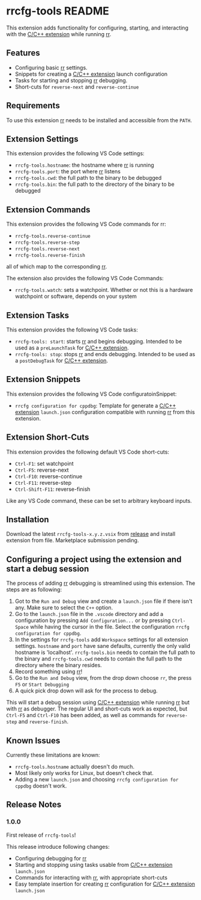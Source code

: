 # rrcfg-tools README

This extension adds functionality for configuring, starting, and interacting with the [C/C++ extension](https://marketplace.visualstudio.com/items?itemName=ms-vscode.cpptools) while running [rr](https://rr-project.org/).

## Features

- Configuring basic [rr](https://rr-project.org/) settings.
- Snippets for creating a [C/C++ extension](https://marketplace.visualstudio.com/items?itemName=ms-vscode.cpptools) launch configuration
- Tasks for starting and stopping [rr](https://rr-project.org/) debugging.
- Short-cuts for `reverse-next` and `reverse-continue`

## Requirements

To use this extension [rr](https://rr-project.org/) needs to be installed and accessible from the `PATH`.

## Extension Settings

This extension provides the following VS Code settings:

- `rrcfg-tools.hostname`: the hostname where [rr](https://rr-project.org/) is running
- `rrcfg-tools.port`: the port where [rr](https://rr-project.org/) listens
- `rrcfg-tools.cwd`: the full path to the binary to be debugged
- `rrcfg-tools.bin`: the full path to the directory of the binary to be debugged

## Extension Commands

This extension provides the following VS Code commands for rr:

- `rrcfg-tools.reverse-continue`
- `rrcfg-tools.reverse-step`
- `rrcfg-tools.reverse-next`
- `rrcfg-tools.reverse-finish`

all of which map to the corresponding [rr](https://rr-project.org/).

The extension also provides the following VS Code Commands:

- `rrcfg-tools.watch`: sets a watchpoint. Whether or not this is a hardware watchpoint or software, depends on your system

## Extension Tasks

This extension provides the following VS Code tasks:

- `rrcfg-tools: start`: starts [rr](https://rr-project.org/) and begins debugging. Intended to be used as a `preLaunchTask` for [C/C++ extension](https://marketplace.visualstudio.com/items?itemName=ms-vscode.cpptools).
- `rrcfg-tools: stop`: stops [rr](https://rr-project.org/) and ends debugging. Intended to be used as a `postDebugTask` for [C/C++ extension](https://marketplace.visualstudio.com/items?itemName=ms-vscode.cpptools).

## Extension Snippets

This extension provides the following VS Code configuratoinSnippet:

- `rrcfg configuration for cppdbg`: Template for generate a [C/C++ extension](https://marketplace.visualstudio.com/items?itemName=ms-vscode.cpptools) `launch.json` configuration compatible with running [rr](https://rr-project.org/) from this extension.

## Extension Short-Cuts

This extension provides the following default VS Code short-cuts:

- `Ctrl-F1`: set watchpoint
- `Ctrl-F5`: reverse-next
- `Ctrl-F10`: reverse-continue
- `Ctrl-F11`: reverse-step
- `Ctrl-Shift-F11`: reverse-finish

Like any VS Code command, these can be set to arbitrary keyboard inputs.

## Installation

Download the latest `rrcfg-tools-x.y.z.vsix` from [release](https://github.com/farre/rrcfg-tools/releases/latest) and install extension from file. Marketplace submission pending.

## Configuring a project using the extension and start a debug session

The process of adding [rr](https://rr-project.org/) debugging is streamlined using this extension. The steps are as following:

1. Got to the `Run and Debug` view and create a `launch.json` file if there isn't any. Make sure to select the `C++` option.
2. Go to the `launch.json` file in the `.vscode` directory and add a configuration by pressing `Add Configuration...` or by pressing `Ctrl-Space` while having the cursor in the file. Select the configuration `rrcfg configuration for cppdbg`.
3. In the settings for `rrcfg-tools` add `Workspace` settings for all extension settings. `hostname` and `port` have sane defaults, currently the only valid hostname is 'localhost'. `rrcfg-tools.bin` needs to contain the full path to the binary and `rrcfg-tools.cwd` needs to contain the full path to the directory where the binary resides.
4. Record something using [rr](https://rr-project.org/)!
5. Go to the `Run and Debug` view, from the drop down choose `rr`, the press `F5` or `Start Debugging`
6. A quick pick drop down will ask for the process to debug.

This will start a debug session using [C/C++ extension](https://marketplace.visualstudio.com/items?itemName=ms-vscode.cpptools) while running [rr](https://rr-project.org/) but with [rr](https://rr-project.org/) as debugger. The regular UI and short-cuts work as expected, but `Ctrl-F5` and `Ctrl-F10` has been added, as well as commands for `reverse-step` and `reverse-finish`.

## Known Issues

Currently these limitations are known:

- `rrcfg-tools.hostname` actually doesn't do much.
- Most likely only works for Linux, but doesn't check that.
- Adding a new `launch.json` and choosing `rrcfg configuration for cppdbg` doesn't work.

## Release Notes

### 1.0.0

First release of `rrcfg-tools`!

This release introduce following changes:

- Configuring debugging for [rr](https://rr-project.org/)
- Starting and stopping using tasks usable from [C/C++ extension](https://marketplace.visualstudio.com/items?itemName=ms-vscode.cpptools) `launch.json`
- Commands for interacting with [rr](https://rr-project.org/), with appropriate short-cuts
- Easy template insertion for creating [rr](https://rr-project.org/) configuration for [C/C++ extension](https://marketplace.visualstudio.com/items?itemName=ms-vscode.cpptools) `launch.json`
